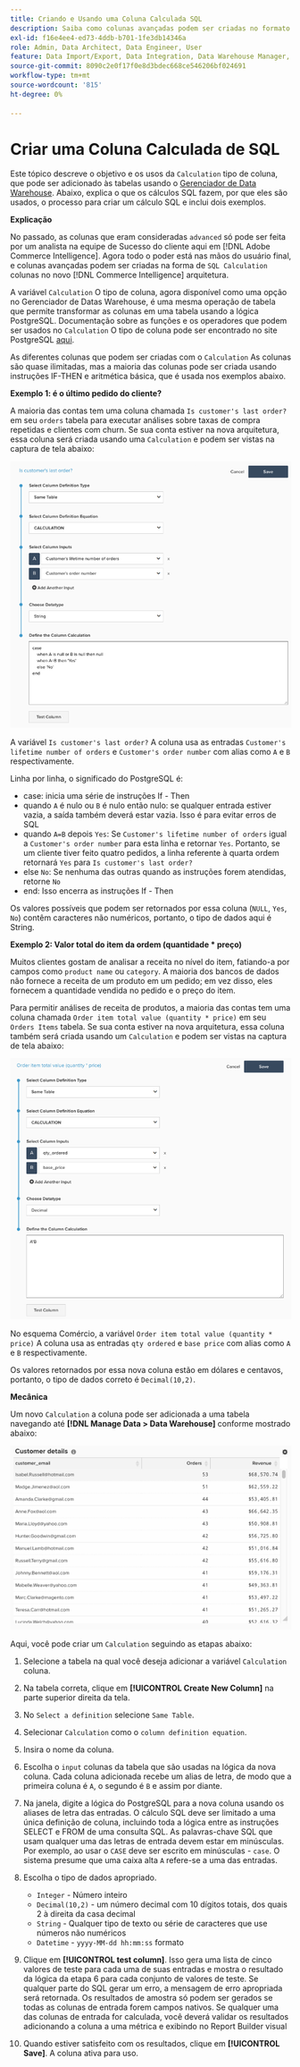 ```yaml
---
title: Criando e Usando uma Coluna Calculada SQL
description: Saiba como colunas avançadas podem ser criadas no formato de colunas de Cálculo SQL na nova arquitetura do Adobe Commerce Intelligence.
exl-id: f16e4ee4-ed73-4ddb-b701-1fe3db14346a
role: Admin, Data Architect, Data Engineer, User
feature: Data Import/Export, Data Integration, Data Warehouse Manager, SQL Report Builder, Commerce Tables
source-git-commit: 8090c2e0f17f0e8d3bdec668ce546206bf024691
workflow-type: tm+mt
source-wordcount: '815'
ht-degree: 0%

---
```


# Criar uma Coluna Calculada de SQL

Este tópico descreve o objetivo e os usos da `Calculation` tipo de coluna, que pode ser adicionado às tabelas usando o [Gerenciador de Data Warehouse](../data-warehouse-mgr/tour-dwm.md). Abaixo, explica o que os cálculos SQL fazem, por que eles são usados, o processo para criar um cálculo SQL e inclui dois exemplos.

**Explicação**

No passado, as colunas que eram consideradas `advanced` só pode ser feita por um analista na equipe de Sucesso do cliente aqui em [!DNL Adobe Commerce Intelligence]. Agora todo o poder está nas mãos do usuário final, e colunas avançadas podem ser criadas na forma de `SQL Calculation` colunas no novo [!DNL Commerce Intelligence] arquitetura.

A variável `Calculation` O tipo de coluna, agora disponível como uma opção no Gerenciador de Datas Warehouse, é uma mesma operação de tabela que permite transformar as colunas em uma tabela usando a lógica PostgreSQL. Documentação sobre as funções e os operadores que podem ser usados no `Calculation` O tipo de coluna pode ser encontrado no site PostgreSQL [aqui](https://www.postgresql.org/docs/9.6/functions.html).

As diferentes colunas que podem ser criadas com o `Calculation` As colunas são quase ilimitadas, mas a maioria das colunas pode ser criada usando instruções IF-THEN e aritmética básica, que é usada nos exemplos abaixo.

**Exemplo 1: é o último pedido do cliente?**

A maioria das contas tem uma coluna chamada `Is customer's last order?` em seu `orders` tabela para executar análises sobre taxas de compra repetidas e clientes com churn. Se sua conta estiver na nova arquitetura, essa coluna será criada usando uma `Calculation` e podem ser vistas na captura de tela abaixo:

![](../../assets/Is_customer_s_last_order.png)

A variável `Is customer's last order?` A coluna usa as entradas `Customer's lifetime number of orders` e `Customer's order number` com alias como `A` e `B` respectivamente.

Linha por linha, o significado do PostgreSQL é:

* case: inicia uma série de instruções If - Then
* quando `A` é nulo ou `B` é nulo então nulo: se qualquer entrada estiver vazia, a saída também deverá estar vazia. Isso é para evitar erros de SQL
* quando `A=B` depois `Yes`: Se `Customer's lifetime number of orders` igual a `Customer's order number` para esta linha e retornar `Yes`. Portanto, se um cliente tiver feito quatro pedidos, a linha referente à quarta ordem retornará `Yes` para `Is customer's last order?`
* else `No`: Se nenhuma das outras quando as instruções forem atendidas, retorne `No`
* end: Isso encerra as instruções If - Then

Os valores possíveis que podem ser retornados por essa coluna (`NULL`, `Yes`, `No`) contêm caracteres não numéricos, portanto, o tipo de dados aqui é String.

**Exemplo 2: Valor total do item da ordem (quantidade * preço)**

Muitos clientes gostam de analisar a receita no nível do item, fatiando-a por campos como `product name` ou `category`. A maioria dos bancos de dados não fornece a receita de um produto em um pedido; em vez disso, eles fornecem a quantidade vendida no pedido e o preço do item.

Para permitir análises de receita de produtos, a maioria das contas tem uma coluna chamada `Order item total value (quantity * price)` em seu `Orders Items` tabela. Se sua conta estiver na nova arquitetura, essa coluna também será criada usando um `Calculation` e podem ser vistas na captura de tela abaixo:

![](../../assets/Order_item_total_value.png)

No esquema Comércio, a variável `Order item total value (quantity * price)` A coluna usa as entradas `qty ordered` e `base price` com alias como `A` e `B` respectivamente.

Os valores retornados por essa nova coluna estão em dólares e centavos, portanto, o tipo de dados correto é `Decimal(10,2)`.

**Mecânica**

Um novo `Calculation` a coluna pode ser adicionada a uma tabela navegando até **[!DNL Manage Data > Data Warehouse]** conforme mostrado abaixo:

![](../../assets/blobid2.png)

Aqui, você pode criar um `Calculation` seguindo as etapas abaixo:

1. Selecione a tabela na qual você deseja adicionar a variável `Calculation` coluna.
1. Na tabela correta, clique em **[!UICONTROL Create New Column]** na parte superior direita da tela.
1. No `Select a definition` selecione `Same Table`.
1. Selecionar `Calculation` como o `column definition equation`.
1. Insira o nome da coluna.
1. Escolha o `input` colunas da tabela que são usadas na lógica da nova coluna. Cada coluna adicionada recebe um alias de letra, de modo que a primeira coluna é `A`, o segundo é `B` e assim por diante.
1. Na janela, digite a lógica do PostgreSQL para a nova coluna usando os aliases de letra das entradas. O cálculo SQL deve ser limitado a uma única definição de coluna, incluindo toda a lógica entre as instruções SELECT e FROM de uma consulta SQL. As palavras-chave SQL que usam qualquer uma das letras de entrada devem estar em minúsculas. Por exemplo, ao usar o `CASE` deve ser escrito em minúsculas - `case`. O sistema presume que uma caixa alta `A` refere-se a uma das entradas.
1. Escolha o tipo de dados apropriado.
   * `Integer` - Número inteiro
   * `Decimal(10,2)` - um número decimal com 10 dígitos totais, dos quais 2 à direita da casa decimal
   * `String` - Qualquer tipo de texto ou série de caracteres que use números não numéricos
   * `Datetime` - `yyyy-MM-dd hh:mm:ss` formato

1. Clique em **[!UICONTROL test column]**. Isso gera uma lista de cinco valores de teste para cada uma de suas entradas e mostra o resultado da lógica da etapa 6 para cada conjunto de valores de teste. Se qualquer parte do SQL gerar um erro, a mensagem de erro apropriada será retornada. Os resultados de amostra só podem ser gerados se todas as colunas de entrada forem campos nativos. Se qualquer uma das colunas de entrada for calculada, você deverá validar os resultados adicionando a coluna a uma métrica e exibindo no Report Builder visual

1. Quando estiver satisfeito com os resultados, clique em **[!UICONTROL Save]**. A coluna ativa para uso.
